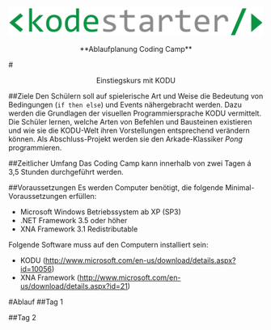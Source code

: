 ![Kodestarter](/kodu/kodestarter-logo-white.png)

<center>**Ablaufplanung Coding Camp**</center>

#<center>Einstiegskurs mit KODU</center>

##Ziele
Den Schülern soll auf spielerische Art und Weise die Bedeutung von Bedingungen (`if then else`) und Events nähergebracht werden. Dazu werden die Grundlagen der visuellen Programmiersprache KODU vermittelt. Die Schüler lernen, welche Arten von Befehlen und Bausteinen existieren und wie sie die KODU-Welt ihren Vorstellungen entsprechend verändern können. Als Abschluss-Projekt werden sie den Arkade-Klassiker *Pong* programmieren.

##Zeitlicher Umfang
Das Coding Camp kann innerhalb von zwei Tagen á 3,5 Stunden durchgeführt werden.

##Voraussetzungen
Es werden Computer benötigt, die folgende Minimal-Voraussetzungen erfüllen:
- Microsoft Windows Betriebssystem ab XP (SP3)
- .NET Framework 3.5 oder höher
- XNA Framework 3.1 Redistributable


Folgende Software muss auf den Computern installiert sein:
- KODU (http://www.microsoft.com/en-us/download/details.aspx?id=10056)
- XNA Framework (http://www.microsoft.com/en-us/download/details.aspx?id=21)


#Ablauf
##Tag 1

##Tag 2
